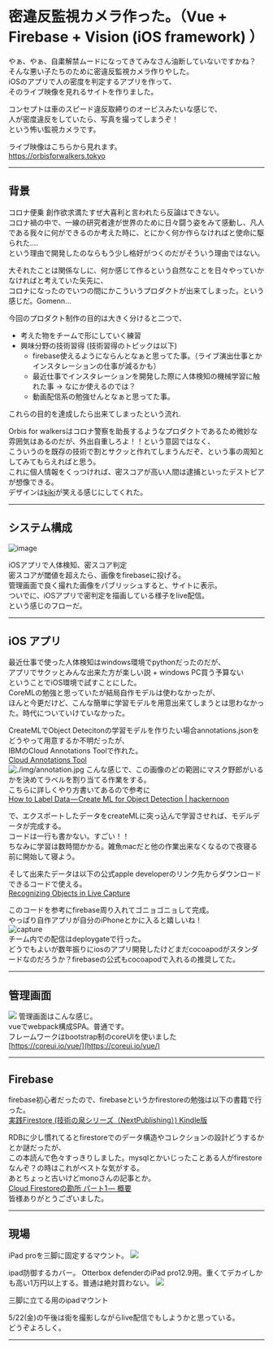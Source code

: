 # 密違反監視カメラ作った。（Vue + Firebase + Vision (iOS framework) ）
やぁ、やぁ、自粛解禁ムードになってきてみなさん油断していないですかね？
そんな悪い子たちのために密違反監視カメラ作りやした。        
iOSのアプリで人の密度を判定するアプリを作って、     
そのライブ映像を見れるサイトを作りました。      

コンセプトは車のスピード違反取締りのオービスみたいな感じで、    
人が密度違反をしていたら、写真を撮ってしまうぞ！    
という怖い監視カメラです。  

ライブ映像はこちらから見れます。    
https://orbisforwalkers.tokyo

---
## 背景
コロナ便乗 創作欲求満たすぜ大喜利と言われたら反論はできない。   
コロナ禍の中で、一線の研究者達が世界のために日々闘う姿をみて感動し、凡人である我々に何ができるのか考えた時に、とにかく何か作らなければと使命に駆られた....    
という理由で開発したのならもう少し格好がつくのだがそういう理由ではない。  

大それたことは関係なしに、何か感じて作るという自然なことを日々やっていかなければと考えていた矢先に、  
コロナになったのでいつの間にかこういうプロダクトが出来てしまった。という感じだ。Gomenn...    

今回のプロダクト制作の目的は大きく分けると二つで、  

 - 考えた物をチームで形にしていく練習    
 - 興味分野の技術習得 (技術習得のトピックは以下)
    - firebase使えるようにならんとなぁと思ってた事。（ライブ演出仕事とかインスタレーションの仕事が減るかも）    
    - 最近仕事でインスタレーションを開発した際に人体検知の機械学習に触れた事 -> なにか使えるのでは？    
    - 動画配信系の勉強せんとなぁと思ってた事。  


これらの目的を達成したら出来てしまったという流れ.

Orbis for walkersはコロナ警察を助長するようなプロダクトであるため微妙な雰囲気はあるのだが、外出自重しろよ！！という意図ではなく、   
こういうのを既存の技術で割とサクッと作れてしまうんだぞ、という事の周知としてみてもらえればと思う。  
これに個人情報をくっつければ、密スコアが高い人間は逮捕といったデストピアが想像できる。  
デザインは[kiki](https://www.instagram.com/kikigawa/?hl=en)が笑える感じにしてくれた。

---

## システム構成
![image](./diagram.drawio.svg?data=234fasdffdaasdfsdfdfsdsadraasdfsf5)

iOSアプリで人体検知、密スコア判定   
密スコアが閾値を超えたら、画像をfirebaseに投げる。  
管理画面で良く撮れた画像をパブリッシュすると、サイトに表示。    
ついでに、iOSアプリで密判定を描画している様子をlive配信。     
という感じのフローだ。

---
## iOS アプリ
最近仕事で使った人体検知はwindows環境でpythonだったのだが、             
アプリでサクッとみんな出来た方が楽しい説 + windows PC買う予算ない           
ということでiOS環境で試すことにした。       
CoreMLの勉強と思っていたが結局自作モデルは使わなかったが、        
ほんと今更だけど、こんな簡単に学習モデルを用意出来てしまうとは思わなかった。時代についていけていなかった。      

CreateMLでObject Detecitonの学習モデルを作りたい場合annotations.jsonをどうやって用意するか不明だったが、    
IBMのCloud Annotations Toolで作れた。   
[Cloud Annotations Tool](https://cloud.annotations.ai/login)  
![./img/annotation.jpg](./img/annotation.jpg)
こんな感じで、この画像のどの範囲にマスク野郎がいるかを決めてラベルを割り当てる作業をする。    
こちらに詳しくやり方書いてあるので参考に  
[How to Label Data — Create ML for Object Detection | hackernoon](https://hackernoon.com/how-to-label-data-create-ml-for-object-detection-82043957b5cb)

で、エクスポートしたデータをcreateMLに突っ込んで学習させれば、モデルデータが完成する。  
コードは一行も書かない。すごい！！  
ちなみに学習は数時間かかる。雑魚macだと他の作業出来なくなるので夜寝る前に開始して寝よう。   

そして出来たデータは以下の公式apple developerのリンク先からダウンロードできるコードで使える。   
[Recognizing Objects in Live Capture](https://developer.apple.com/documentation/vision/recognizing_objects_in_live_capture)


このコードを参考にfirebase周り入れてゴニョゴニョして完成。  
やっぱり自作アプリが自分のiPhoneとかに入ると嬉しいね！      
![capture](./img/iphonese.png)      
チーム内での配信はdeploygateで行った。      
どうでもよいが数年振りにiosのアプリ開発したけどまだcocoapodがスタンダードなのだろうか？firebaseの公式もcocoapodで入れるの推奨してた。     

---
## 管理画面
![](./img/cms.jpg)
管理画面はこんな感じ。      
vueでwebpack構成SPA。普通です。       
フレームワークはbootstrap制のcoreUIを使いました     
[https://coreui.io/vue/](https://coreui.io/vue/)

---
## Firebase
firebase初心者だったので、firebaseというかfirestoreの勉強は以下の書籍で行った。      
[実践Firestore (技術の泉シリーズ（NextPublishing）) Kindle版](https://www.amazon.co.jp/%E5%AE%9F%E8%B7%B5Firestore-%E6%8A%80%E8%A1%93%E3%81%AE%E6%B3%89%E3%82%B7%E3%83%AA%E3%83%BC%E3%82%BA%EF%BC%88NextPublishing%EF%BC%89-%E7%A6%8F%E7%94%B0-%E9%9B%84%E8%B2%B4-ebook/dp/B0851BGDQG/ref=sr_1_1?__mk_ja_JP=%E3%82%AB%E3%82%BF%E3%82%AB%E3%83%8A&dchild=1&keywords=firebase+firestore&qid=1590067868&sr=8-1)    

RDBに少し慣れてるとfirestoreでのデータ構造やコレクションの設計どうするかとか謎だったが、    
この本読んで色々すっきりしました。mysqlとかいじったことある人がfirestoreなんぞ？の時はこれがベストな気がする。      
あとちょっと古いけどmonoさんの記事とか。        
[Cloud Firestoreの勘所 パート1 — 概要](https://medium.com/google-cloud-jp/firestore1-a62405a7cd82)      
皆様ありがとうございました。  

---
## 現場
iPad proを三脚に固定するマウント。
![](./img/mount.jpg)

ipad防御するカバー。
Otterbox defenderのiPad pro12.9用。重くてデカイしかも高い1万円以上する。普通は絶対買わない。
![](./img/otterbox.jpg)

三脚に立てる用のipadマウント

5/22(金)の午後は街を撮影しながらlive配信でもしようかと思っている。  
どうぞよろしく。

---